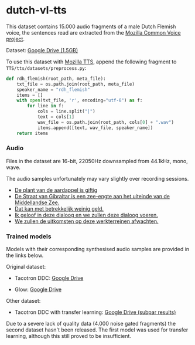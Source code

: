 # dutch-vl-tts

This dataset contains 15.000 audio fragments of a male Dutch Flemish voice, the sentences read are extracted from the [Mozilla Common Voice project](https://github.com/mozilla/common-voice/tree/master/server/data/nl). 



Dataset: [Google Drive (1.5GB)](https://drive.google.com/file/d/119YpJWcHGr4SWuh0BPdBpKRJju-ShJ7m/view?usp=sharing)



To use this dataset with [Mozilla TTS](https://github.com/mozilla/TTS), append the following fragment to `TTS/tts/datasets/preprocess.py`:

```python
def rdh_flemish(root_path, meta_file):
    txt_file = os.path.join(root_path, meta_file)
    speaker_name = "rdh_flemish"
    items = []
    with open(txt_file, 'r', encoding="utf-8") as f:
        for line in f:
            cols = line.split("|")
            text = cols[1]
            wav_file = os.path.join(root_path, cols[0] + ".wav")
            items.append([text, wav_file, speaker_name])
    return items
```



### Audio

Files in the dataset are 16-bit, 22050Hz downsampled from 44.1kHz, mono, wave.

The audio samples unfortunately may vary slightly over recording sessions.

- [De plant van de aardappel is giftig](./samples/vl00203.wav)
- [De Straat van Gibraltar is een zee-engte aan het uiteinde van de Middellandse Zee.](./samples/vl04108.wav)
- [Dat kan met betrekkelijk weinig geld.](./samples/vl09647.wav)
- [Ik geloof in deze dialoog en we zullen deze dialoog voeren.](./samples/vl12745.wav)
- [We zullen de uitkomsten op deze werkterreinen afwachten.](./samples/vl14994.wav)



### Trained models

Models with their corresponding synthesised audio samples are provided in the links below.

Original dataset:

- Tacotron DDC: [Google Drive](https://drive.google.com/drive/folders/1Ew_UGWNNqYxim8H4hhTjeApMRUAcEHZz?usp=sharing)

- Glow: [Google Drive](https://drive.google.com/drive/folders/1ndNI6ccdU3T02N1Q237236ZYZrY7ue31?usp=sharing)

Other dataset:

- Tacotron DDC with transfer learning: [Google Drive (subpar results)](https://drive.google.com/drive/folders/1SkDGmla3Ohiiaaah_syK8U3S1GsHrBq1?usp=sharing)

Due to a severe lack of quality data (4.000 noise gated fragments) the second dataset hasn't been released. The first model was used for transfer learning, although this still proved to be insufficient.
